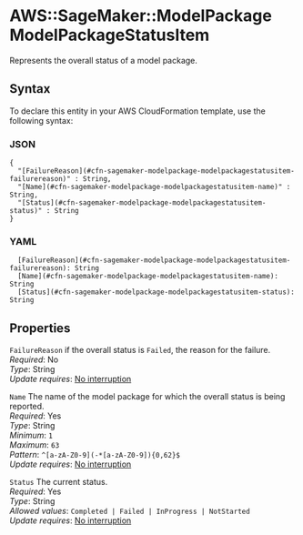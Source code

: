 # AWS::SageMaker::ModelPackage ModelPackageStatusItem<a name="aws-properties-sagemaker-modelpackage-modelpackagestatusitem"></a>

Represents the overall status of a model package\.

## Syntax<a name="aws-properties-sagemaker-modelpackage-modelpackagestatusitem-syntax"></a>

To declare this entity in your AWS CloudFormation template, use the following syntax:

### JSON<a name="aws-properties-sagemaker-modelpackage-modelpackagestatusitem-syntax.json"></a>

```
{
  "[FailureReason](#cfn-sagemaker-modelpackage-modelpackagestatusitem-failurereason)" : String,
  "[Name](#cfn-sagemaker-modelpackage-modelpackagestatusitem-name)" : String,
  "[Status](#cfn-sagemaker-modelpackage-modelpackagestatusitem-status)" : String
}
```

### YAML<a name="aws-properties-sagemaker-modelpackage-modelpackagestatusitem-syntax.yaml"></a>

```
  [FailureReason](#cfn-sagemaker-modelpackage-modelpackagestatusitem-failurereason): String
  [Name](#cfn-sagemaker-modelpackage-modelpackagestatusitem-name): String
  [Status](#cfn-sagemaker-modelpackage-modelpackagestatusitem-status): String
```

## Properties<a name="aws-properties-sagemaker-modelpackage-modelpackagestatusitem-properties"></a>

`FailureReason` <a name="cfn-sagemaker-modelpackage-modelpackagestatusitem-failurereason"></a>
if the overall status is `Failed`, the reason for the failure\.  
_Required_: No  
_Type_: String  
_Update requires_: [No interruption](https://docs.aws.amazon.com/AWSCloudFormation/latest/UserGuide/using-cfn-updating-stacks-update-behaviors.html#update-no-interrupt)

`Name` <a name="cfn-sagemaker-modelpackage-modelpackagestatusitem-name"></a>
The name of the model package for which the overall status is being reported\.  
_Required_: Yes  
_Type_: String  
_Minimum_: `1`  
_Maximum_: `63`  
_Pattern_: `^[a-zA-Z0-9](-*[a-zA-Z0-9]){0,62}$`  
_Update requires_: [No interruption](https://docs.aws.amazon.com/AWSCloudFormation/latest/UserGuide/using-cfn-updating-stacks-update-behaviors.html#update-no-interrupt)

`Status` <a name="cfn-sagemaker-modelpackage-modelpackagestatusitem-status"></a>
The current status\.  
_Required_: Yes  
_Type_: String  
_Allowed values_: `Completed | Failed | InProgress | NotStarted`  
_Update requires_: [No interruption](https://docs.aws.amazon.com/AWSCloudFormation/latest/UserGuide/using-cfn-updating-stacks-update-behaviors.html#update-no-interrupt)
